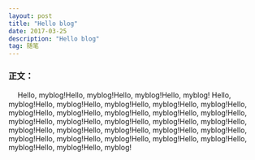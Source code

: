 ```yaml
---
layout: post
title: "Hello blog"
date: 2017-03-25 
description: "Hello blog"
tag: 随笔 
---   
```


### 正文：
　
Hello, myblog!Hello, myblog!Hello, myblog!Hello, myblog!
Hello, myblog!Hello, myblog!Hello, myblog!Hello, myblog!Hello, myblog!Hello, myblog!Hello, myblog!Hello, myblog!Hello, myblog!Hello, myblog!Hello, myblog!Hello, myblog!Hello, myblog!Hello, myblog!Hello, myblog!Hello, myblog!Hello, myblog!Hello, myblog!Hello, myblog!Hello, myblog!Hello, myblog!Hello, myblog!Hello, myblog!Hello, myblog!Hello, myblog!Hello, myblog!Hello, myblog!Hello, myblog!
